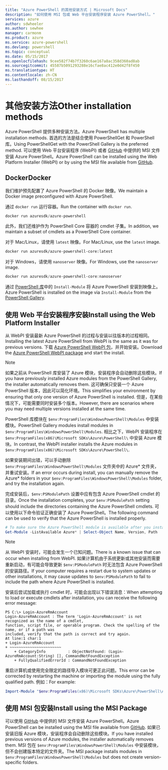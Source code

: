 ```yaml
---
title: "Azure PowerShell 的其他安装方式 | Microsoft Docs"
description: "如何使用 MSI 包或 Web 平台安装程序安装 Azure PowerShell。"
services: azure
author: sdwheeler
ms.author: sewhee
manager: carmonm
ms.product: azure
ms.service: azure-powershell
ms.devlang: powershell
ms.topic: conceptual
ms.date: 05/15/2017
ms.openlocfilehash: 9cee582f74b7f3260c6ae167a8ac358d360ad8ab
ms.sourcegitcommit: 45587b5091293288e16cfae8ac412e0d42f8f450
ms.translationtype: HT
ms.contentlocale: zh-CN
ms.lasthandoff: 08/15/2017
---
```

# <a name="other-installation-methods"></a><span data-ttu-id="09c33-103">其他安装方法</span><span class="sxs-lookup"><span data-stu-id="09c33-103">Other installation methods</span></span>

<span data-ttu-id="09c33-104">Azure PowerShell 提供多种安装方法。</span><span class="sxs-lookup"><span data-stu-id="09c33-104">Azure PowerShell has multiple installation methods.</span></span> <span data-ttu-id="09c33-105">首选的方法是结合使用 PowerShellGet 和 PowerShell 库。</span><span class="sxs-lookup"><span data-stu-id="09c33-105">Using PowerShellGet with the PowerShell Gallery is the preferred method.</span></span> <span data-ttu-id="09c33-106">可以使用 Web 平台安装程序 (WebPI) 或者 [GitHub](https://github.com/Azure/azure-powershell/releases/latest) 中提供的 MSI 文件安装 Azure PowerShell。</span><span class="sxs-lookup"><span data-stu-id="09c33-106">Azure PowerShell can be installed using the Web Platform Installer (WebPI) or by using the MSI file available from [GitHub](https://github.com/Azure/azure-powershell/releases/latest).</span></span>

## <a name="docker"></a><span data-ttu-id="09c33-107">Docker</span><span class="sxs-lookup"><span data-stu-id="09c33-107">Docker</span></span>

<span data-ttu-id="09c33-108">我们维护预先配置了 Azure PowerShell 的 Docker 映像。</span><span class="sxs-lookup"><span data-stu-id="09c33-108">We maintain a Docker image preconfigured with Azure PowerShell.</span></span>

<span data-ttu-id="09c33-109">通过 `docker run` 运行容器。</span><span class="sxs-lookup"><span data-stu-id="09c33-109">Run the container with `docker run`.</span></span>

```powershell
docker run azuresdk/azure-powershell
```

<span data-ttu-id="09c33-110">此外，我们还维护作为 PowerShell Core 容器的 cmdlet 子集。</span><span class="sxs-lookup"><span data-stu-id="09c33-110">In addition, we maintain a subset of cmdlets as a PowerShell Core container.</span></span>

<span data-ttu-id="09c33-111">对于 Mac/Linux，请使用 `latest` 映像。</span><span class="sxs-lookup"><span data-stu-id="09c33-111">For Mac/Linux, use the `latest` image.</span></span>

```bash
docker run azuresdk/azure-powershell-core:latest
```

<span data-ttu-id="09c33-112">对于 Windows，请使用 `nanoserver` 映像。</span><span class="sxs-lookup"><span data-stu-id="09c33-112">For Windows, use the `nanoserver` image.</span></span>

```powershell
docker run azuresdk/azure-powershell-core:nanoserver
```

<span data-ttu-id="09c33-113">通过 [PowerShell 库](https://www.powershellgallery.com/)中的 `Install-Module` 将 Azure PowerShell 安装到映像上。</span><span class="sxs-lookup"><span data-stu-id="09c33-113">Azure PowerShell is installed on the image via `Install-Module` from the [PowerShell Gallery](https://www.powershellgallery.com/).</span></span>

## <a name="install-using-the-web-platform-installer"></a><span data-ttu-id="09c33-114">使用 Web 平台安装程序安装</span><span class="sxs-lookup"><span data-stu-id="09c33-114">Install using the Web Platform Installer</span></span>

<span data-ttu-id="09c33-115">从 WebPI 安装最新 Azure PowerShell 的过程与安装以往版本的过程相同。</span><span class="sxs-lookup"><span data-stu-id="09c33-115">Installing the latest Azure PowerShell from WebPI is the same as it was for previous versions.</span></span>
<span data-ttu-id="09c33-116">下载 [Azure PowerShell WebPI 包](http://aka.ms/webpi-azps)，并开始安装。</span><span class="sxs-lookup"><span data-stu-id="09c33-116">Download the [Azure PowerShell WebPI package](http://aka.ms/webpi-azps) and start the install.</span></span>

> [!NOTE]
> <span data-ttu-id="09c33-117">如果之前从 PowerShell 库安装了 Azure 模块，安装程序会自动删除这些模块。</span><span class="sxs-lookup"><span data-stu-id="09c33-117">If you have previously installed Azure modules from the PowerShell Gallery, the installer automatically removes them.</span></span> <span data-ttu-id="09c33-118">这可确保只安装一个 Azure PowerShell 版本，因此可以简化环境。</span><span class="sxs-lookup"><span data-stu-id="09c33-118">This simplifies your environment by ensuring that only one version of Azure PowerShell is installed.</span></span> <span data-ttu-id="09c33-119">但是，在某些情况下，可能需要同时安装多个版本。</span><span class="sxs-lookup"><span data-stu-id="09c33-119">However, there are scenarios where you may need multiple versions installed at the same time.</span></span>
>
> <span data-ttu-id="09c33-120">PowerShell 库模块在 `$env:ProgramFiles\WindowsPowerShell\Modules` 中安装模块。</span><span class="sxs-lookup"><span data-stu-id="09c33-120">PowerShell Gallery modules install modules in `$env:ProgramFiles\WindowsPowerShell\Modules`.</span></span> <span data-ttu-id="09c33-121">相比之下，WebPI 安装程序在 `$env:ProgramFiles(x86)\Microsoft SDKs\Azure\PowerShell\` 中安装 Azure 模块。</span><span class="sxs-lookup"><span data-stu-id="09c33-121">In contrast, the WebPI installer installs the Azure modules in `$env:ProgramFiles(x86)\Microsoft SDKs\Azure\PowerShell\`.</span></span>
>
> <span data-ttu-id="09c33-122">如果安装期间出错，可以手动删除 `$env:ProgramFiles\WindowsPowerShell\Modules` 文件夹中的 Azure* 文件夹，并重试安装。</span><span class="sxs-lookup"><span data-stu-id="09c33-122">If an error occurs during install, you can manually remove the Azure* folders in your `$env:ProgramFiles\WindowsPowerShell\Modules` folder, and try the installation again.</span></span>

<span data-ttu-id="09c33-123">完成安装后，`$env:PSModulePath` 设置中应有包含 Azure PowerShell cmdlet 的目录。</span><span class="sxs-lookup"><span data-stu-id="09c33-123">Once the installation completes, your `$env:PSModulePath` setting should include the directories containing the Azure PowerShell cmdlets.</span></span> <span data-ttu-id="09c33-124">可以使用以下命令验证正确安装了 Azure PowerShell。</span><span class="sxs-lookup"><span data-stu-id="09c33-124">The following command can be used to verify that the Azure PowerShell is installed properly.</span></span>

```powershell
# To make sure the Azure PowerShell module is available after you install
Get-Module -ListAvailable Azure* | Select-Object Name, Version, Path
```

> [!NOTE]
> <span data-ttu-id="09c33-125">从 WebPI 安装时，可能会发生一个已知问题。</span><span class="sxs-lookup"><span data-stu-id="09c33-125">There is a known issue that can occur when installing from WebPI.</span></span> <span data-ttu-id="09c33-126">如果计算机由于系统更新或其他安装而需要重新启动，有可能会导致更新 `$env:PSModulePath` 时无法包含 Azure PowerShell 的安装路径。</span><span class="sxs-lookup"><span data-stu-id="09c33-126">If your computer requires a restart due to system updates or other installations, it may cause updates to `$env:PSModulePath` to fail to include the path where Azure PowerShell is installed.</span></span>

<span data-ttu-id="09c33-127">安装后尝试加载或执行 cmdlet 时，可能会出现以下错误消息：</span><span class="sxs-lookup"><span data-stu-id="09c33-127">When attempting to load or execute cmdlets after installation, you can receive the following error message:</span></span>

```
PS C:\> Login-AzureRmAccount
Login-AzureRmAccount : The term 'Login-AzureRmAccount' is not recognized as the name of a cmdlet,
function, script file, or operable program. Check the spelling of the name, or if a path was
included, verify that the path is correct and try again.
At line:1 char:1
+ Login-AzureRmAccount
+ ~~~~~~~~~~~~~~~~~~~~~~~
    + CategoryInfo          : ObjectNotFound: (Login-AzureRmAccount:String) [], CommandNotFoundException
    + FullyQualifiedErrorId : CommandNotFoundException
```

<span data-ttu-id="09c33-128">重启计算机或使用完全限定的路径导入模块可更正此问题。</span><span class="sxs-lookup"><span data-stu-id="09c33-128">This error can be corrected by restarting the machine or importing the module using the fully qualified path.</span></span> <span data-ttu-id="09c33-129">例如：</span><span class="sxs-lookup"><span data-stu-id="09c33-129">For example:</span></span>

```powershell
Import-Module "$env:ProgramFiles(x86)\Microsoft SDKs\Azure\PowerShell\AzureRM.psd1"
```

## <a name="install-using-the-msi-package"></a><span data-ttu-id="09c33-130">使用 MSI 包安装</span><span class="sxs-lookup"><span data-stu-id="09c33-130">Install using the MSI Package</span></span>

<span data-ttu-id="09c33-131">可以使用 [GitHub](https://github.com/Azure/azure-powershell/releases/latest) 中提供的 MSI 文件安装 Azure PowerShell。</span><span class="sxs-lookup"><span data-stu-id="09c33-131">Azure PowerShell can be installed using the MSI file available from [GitHub](https://github.com/Azure/azure-powershell/releases/latest).</span></span> <span data-ttu-id="09c33-132">如果已安装旧版 Azure 模块，安装程序会自动删除这些模块。</span><span class="sxs-lookup"><span data-stu-id="09c33-132">If you have installed previous versions of Azure modules, the installer automatically removes them.</span></span> <span data-ttu-id="09c33-133">MSI 包在 `$env:ProgramFiles\WindowsPowerShell\Modules` 中安装模块，但不会创建版本特定的文件夹。</span><span class="sxs-lookup"><span data-stu-id="09c33-133">The MSI package installs modules in `$env:ProgramFiles\WindowsPowerShell\Modules` but does not create version-specific folders.</span></span>
